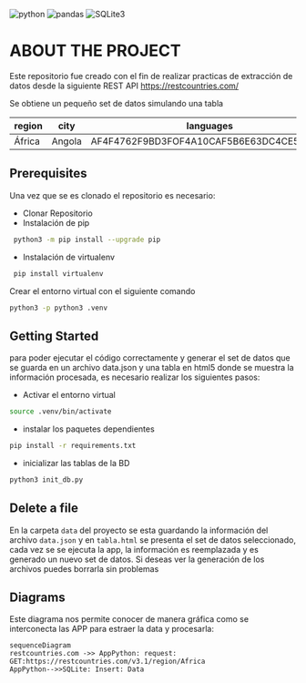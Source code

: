 ![python](https://img.shields.io/badge/3.8-Python-FFD43B?style=for-the-badge&logo=python&logoColor=white) ![pandas](https://img.shields.io/badge/1.4-Pandas-306998?style=for-the-badge&logo=pandas&logoColor=white) ![SQLite3](https://img.shields.io/badge/3-SQLite-4B8BBE?style=for-the-badge&logo=sqlite&logoColor=white)

# ABOUT THE PROJECT

Este repositorio fue creado con el fin de realizar practicas de extracción de datos desde la siguiente REST API <https://restcountries.com/>

Se obtiene un pequeño set de datos simulando una tabla

| region | city   | languages                                | time |
|--------|--------|------------------------------------------|------|
| África | Angola | AF4F4762F9BD3FOF4A10CAF5B6E63DC4CE543724 | 0.23 |


## Prerequisites
Una vez que se es clonado el repositorio es necesario:
* Clonar Repositorio
 * Instalación de pip
 ```sh
  python3 -m pip install --upgrade pip 
  ```
 * Instalación de virtualenv
 ```sh
  pip install virtualenv
  ```
Crear el entorno virtual con el siguiente comando
```sh
python3 -p python3 .venv
```
## Getting Started
para poder ejecutar el código correctamente y generar el set de datos que se guarda en un archivo data.json y una tabla en html5 donde se muestra la información procesada, es necesario realizar los siguientes pasos:
 * Activar el entorno virtual
 ```sh
 source .venv/bin/activate
 ```
* instalar los paquetes dependientes
```sh
pip install -r requirements.txt
```
* inicializar las tablas de la BD
```sh
python3 init_db.py
```

## Delete a file

En la carpeta `data` del proyecto se esta guardando la información del archivo `data.json` y en `tabla.html` se presenta el set de datos seleccionado, cada vez se se ejecuta la app, la información es reemplazada y es generado un nuevo set de datos. Si deseas ver la generación de los archivos puedes borrarla sin problemas


## Diagrams

Este diagrama nos permite conocer de manera gráfica como se interconecta las APP para estraer la data y procesarla:

```mermaid
sequenceDiagram
restcountries.com ->> AppPython: request: GET:https://restcountries.com/v3.1/region/Africa
AppPython-->>SQLite: Insert: Data